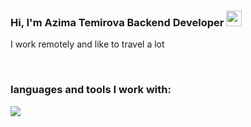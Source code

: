 ### Hi, I'm Azima Temirova Backend Developer <img src="https://media3.giphy.com/media/gM5qFksULw54NMWyry/giphy.gif?cid=ecf05e47jnvcb93wn7ic3i53iyiwixh7zunq4f3jfpkms6x3&rid=giphy.gif&ct=s" width="25px">

I work remotely and like to travel a lot

<br/>

### languages and tools I work with:

<code><img src="https://assets.stickpng.com/images/5847f5bdcef1014c0b5e489c.png" hieght="25"></code>

